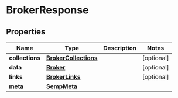 
# BrokerResponse

## Properties
Name | Type | Description | Notes
------------ | ------------- | ------------- | -------------
**collections** | [**BrokerCollections**](BrokerCollections.md) |  |  [optional]
**data** | [**Broker**](Broker.md) |  |  [optional]
**links** | [**BrokerLinks**](BrokerLinks.md) |  |  [optional]
**meta** | [**SempMeta**](SempMeta.md) |  | 



